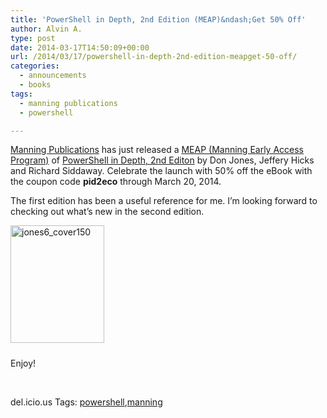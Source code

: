 ```yaml
---
title: 'PowerShell in Depth, 2nd Edition (MEAP)&ndash;Get 50% Off'
author: Alvin A.
type: post
date: 2014-03-17T14:50:09+00:00
url: /2014/03/17/powershell-in-depth-2nd-edition-meapget-50-off/
categories:
  - announcements
  - books
tags:
  - manning publications
  - powershell

---
```

[Manning Publications][1] has just released a [MEAP (Manning Early Access Program)][2] of <a href="http://manning.com/jones6/" target="_blank">PowerShell in Depth, 2nd Editon</a> by Don Jones, Jeffery Hicks and Richard Siddaway. Celebrate the launch with 50% off the eBook with the coupon code **pid2eco** through March 20, 2014.

The first edition has been a useful reference for me. I’m looking forward to checking out what’s new in the second edition.

[<img loading="lazy" decoding="async" title="jones6_cover150" style="border-left-width: 0px; border-right-width: 0px; background-image: none; border-bottom-width: 0px; padding-top: 0px; padding-left: 0px; margin: 0px 0px 10px; display: inline; padding-right: 0px; border-top-width: 0px" border="0" alt="jones6_cover150" src="/wp-content/uploads/2014/03/jones6_cover150.jpg" width="150" height="188" />][3]

Enjoy!

&nbsp;

<div id="scid:0767317B-992E-4b12-91E0-4F059A8CECA8:482ca62e-97be-4656-889b-2358e356f992" class="wlWriterEditableSmartContent" style="float: none; padding-bottom: 0px; padding-top: 0px; padding-left: 0px; margin: 0px; display: inline; padding-right: 0px">
  del.icio.us Tags: <a href="http://del.icio.us/popular/powershell" rel="tag">powershell</a>,<a href="http://del.icio.us/popular/manning" rel="tag">manning</a>
</div>

 [1]: http://manning.com/
 [2]: http://manning.com/about/meap
 [3]: http://manning.com/jones6/